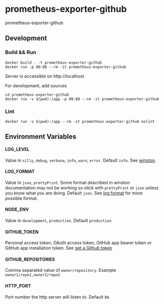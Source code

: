 # prometheus-exporter-github
prometheus-exporter-github

## Development
### Build && Run
```
docker build . -t prometheus-exporter-github
docker run -p 80:80 --rm -it prometheus-exporter-github
```
Server is accessible on http://localhost

For development, add sources
```
cd prometheus-exporter-github
docker run -v $(pwd):/app -p 80:80 --rm -it prometheus-exporter-github
```

### Lint
```
docker run -v $(pwd):/app --rm -it prometheus-exporter-github eslint
```

## Environment Variables
#### LOG_LEVEL
Value in `silly`, `debug`, `verbose`, `info`, `warn`, `error`.
Default `info`.
See [winston](https://www.npmjs.com/package/winston).
#### LOG_FORMAT
Value in `json`, `prettyPrint`. Some format described in winston documentation may not be working so stick with `prettyPrint` or `json` unless you know what you are doing.
Default `json`.
See [log format](https://github.com/winstonjs/logform#formats) for more possible format.
#### NODE_ENV
Value in `development`, `production`.
Default `production`.
#### GITHUB_TOKEN
Personal access token, OAuth access token, GitHub app bearer token or GitHub app installation token.
See [get a Github token](https://github.com/settings/developers)
#### GITHUB_REPOSITORIES
Comma separated value of `owner/repository`.
Example `owner1/repo1,owner2/repo2`
#### HTTP_PORT
Port number the http server will listen to.
Default `80`.

